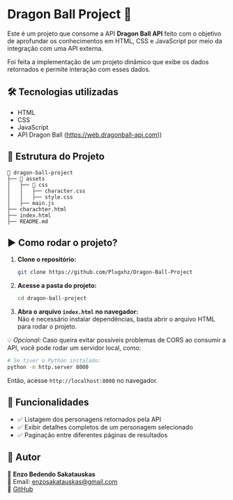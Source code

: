 # Dragon Ball Project 🚀  

Este é um projeto que consome a API **Dragon Ball API** feito com o objetivo de aprofundar os conhecimentos em HTML, CSS e JavaScript
por meio da integração com uma API externa.  

Foi feita a implementação de um projeto dinâmico que exibe os dados retornados
e permite interação com esses dados.

## 🛠 Tecnologias utilizadas  

- HTML  
- CSS  
- JavaScript  
- API Dragon Ball (https://web.dragonball-api.com))  

## 📂 Estrutura do Projeto  

```
📁 dragon-ball-project  
├── 📁 assets  
│   ├── 📁 css  
│   │   ├── character.css  
│   │   ├── style.css  
│   ├── main.js  
├── charachter.html  
├── index.html  
├── README.md  
```

## ▶️ Como rodar o projeto?  

1. **Clone o repositório:**  
   ```bash
   git clone https://github.com/Plugxhz/Dragon-Ball-Project
   ```  

2. **Acesse a pasta do projeto:**  
   ```bash
   cd dragon-ball-project
   ```  

3. **Abra o arquivo `index.html` no navegador:**  
   Não é necessário instalar dependências, basta abrir o arquivo HTML para rodar o projeto.  

💡 *Opcional:* Caso queira evitar possíveis problemas de CORS ao consumir a API, você pode rodar um servidor local, como:  
   ```bash
   # Se tiver o Python instalado:
   python -m http.server 8000
   ```  
   Então, acesse `http://localhost:8000` no navegador.  

## 📜 Funcionalidades  

- ✅ Listagem dos personagens retornados pela API
- ✅ Exibir detalhes completos de um personagem selecionado  
- ✅ Paginação entre diferentes páginas de resultados  

## 📌 Autor  

👤 **Enzo Bedendo Sakatauskas**  
📧 Email: enzosakatauskas@gmail.com  
🔗 [GitHub](https://github.com/Plugxhz)  
